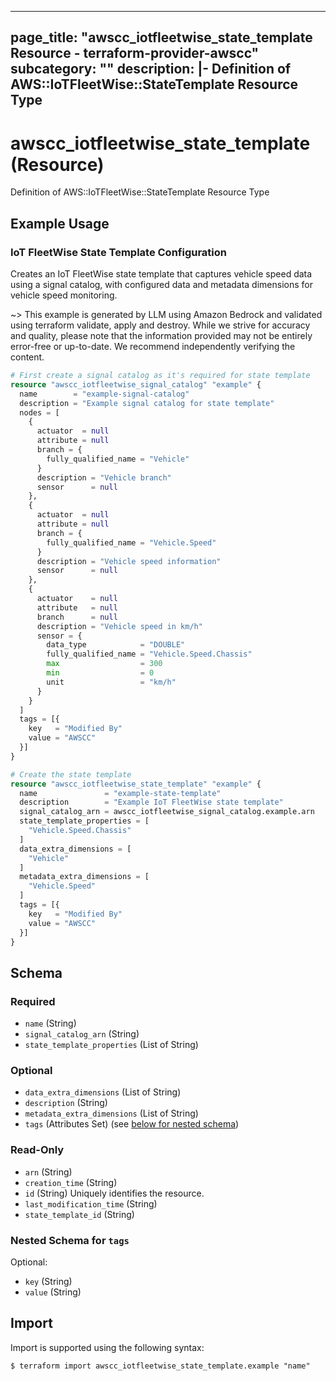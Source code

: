 
---
page_title: "awscc_iotfleetwise_state_template Resource - terraform-provider-awscc"
subcategory: ""
description: |-
  Definition of AWS::IoTFleetWise::StateTemplate Resource Type
---

# awscc_iotfleetwise_state_template (Resource)

Definition of AWS::IoTFleetWise::StateTemplate Resource Type

## Example Usage

### IoT FleetWise State Template Configuration

Creates an IoT FleetWise state template that captures vehicle speed data using a signal catalog, with configured data and metadata dimensions for vehicle speed monitoring.

~> This example is generated by LLM using Amazon Bedrock and validated using terraform validate, apply and destroy. While we strive for accuracy and quality, please note that the information provided may not be entirely error-free or up-to-date. We recommend independently verifying the content.

```terraform
# First create a signal catalog as it's required for state template
resource "awscc_iotfleetwise_signal_catalog" "example" {
  name        = "example-signal-catalog"
  description = "Example signal catalog for state template"
  nodes = [
    {
      actuator  = null
      attribute = null
      branch = {
        fully_qualified_name = "Vehicle"
      }
      description = "Vehicle branch"
      sensor      = null
    },
    {
      actuator  = null
      attribute = null
      branch = {
        fully_qualified_name = "Vehicle.Speed"
      }
      description = "Vehicle speed information"
      sensor      = null
    },
    {
      actuator    = null
      attribute   = null
      branch      = null
      description = "Vehicle speed in km/h"
      sensor = {
        data_type            = "DOUBLE"
        fully_qualified_name = "Vehicle.Speed.Chassis"
        max                  = 300
        min                  = 0
        unit                 = "km/h"
      }
    }
  ]
  tags = [{
    key   = "Modified By"
    value = "AWSCC"
  }]
}

# Create the state template
resource "awscc_iotfleetwise_state_template" "example" {
  name               = "example-state-template"
  description        = "Example IoT FleetWise state template"
  signal_catalog_arn = awscc_iotfleetwise_signal_catalog.example.arn
  state_template_properties = [
    "Vehicle.Speed.Chassis"
  ]
  data_extra_dimensions = [
    "Vehicle"
  ]
  metadata_extra_dimensions = [
    "Vehicle.Speed"
  ]
  tags = [{
    key   = "Modified By"
    value = "AWSCC"
  }]
}
```

<!-- schema generated by tfplugindocs -->
## Schema

### Required

- `name` (String)
- `signal_catalog_arn` (String)
- `state_template_properties` (List of String)

### Optional

- `data_extra_dimensions` (List of String)
- `description` (String)
- `metadata_extra_dimensions` (List of String)
- `tags` (Attributes Set) (see [below for nested schema](#nestedatt--tags))

### Read-Only

- `arn` (String)
- `creation_time` (String)
- `id` (String) Uniquely identifies the resource.
- `last_modification_time` (String)
- `state_template_id` (String)

<a id="nestedatt--tags"></a>
### Nested Schema for `tags`

Optional:

- `key` (String)
- `value` (String)

## Import

Import is supported using the following syntax:

```shell
$ terraform import awscc_iotfleetwise_state_template.example "name"
```
